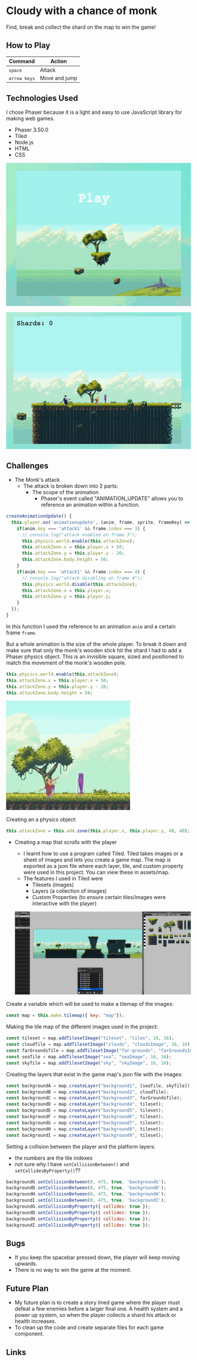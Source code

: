 # Cloudy with a chance of monk

Find, break and collect the shard on the map to win the game!

## How to Play
| Command | Action |
|---------|-------------|
| `space` | Attack |
| `arrow keys` | Move and jump |

## Technologies Used
I chose Phaser because it is a light and easy to use JavaScript library for making web games.

* Phaser 3.50.0
* Tiled
* Node.js
* HTML
* CSS

![PreLoading Screen](assets/preloadMd.png)

![Action Shot](assets/actionShotMd.gif)


## Challenges

* The Monk's attack
  * The attack is broken down into 2 parts:
    * The scope of the animation
      * Phaser's event called "ANIMATION_UPDATE" allows you to reference an animation within a function.

```js
createAnimationUpdate() {
  this.player.on('animationupdate', (anim, frame, sprite, frameKey) => {
    if(anim.key === 'attack1' && frame.index === 3) {
      // console.log("attack enabled on frame 3");
      this.physics.world.enable(this.attackZone);
      this.attackZone.x = this.player.x + 50;
      this.attackZone.y = this.player.y - 20;
      this.attackZone.body.height = 50;
    }
    if(anim.key === 'attack1' && frame.index === 4) {
      // console.log("attack disabling on frame 4");
      this.physics.world.disable(this.attackZone);
      this.attackZone.x = this.player.x;
      this.attackZone.y = this.player.y;
    }
  });
}
```

In this function I used the reference to an animation `anim` and a certain frame `frame`.

But a whole animation is the size of the whole player. To break it down and make sure that only the monk's wooden stick hit the shard I had to add a Phaser physics object. This is an invisible square, sized and positioned to match the movement of the monk's wooden pole.

```js
this.physics.world.enable(this.attackZone);
this.attackZone.x = this.player.x + 50;
this.attackZone.y = this.player.y - 20;
this.attackZone.body.height = 50;
```

![Example of physics object](assets/physicsExampleMd.gif)

Creating an a physics object:
```js
this.attackZone = this.add.zone(this.player.x, this.player.y, 40, 40);
```


* Creating a map that scrolls with the player
  * I learnt how to use a program called Tiled. Tiled takes images or a sheet of images and lets you create a game map. The map is exported as a json file where each layer, tile, and custom property were used in this project. You can view these in assets/map.
  * The features I used in Tiled were
      * Tilesets (images)
      * Layers (a collection of images)
      * Custom Properties (to ensure certain tiles/images were interactive with the player)

  ![Example of physics object](assets/tiled.png)

Create a variable which will be used to make a tilemap of the images:

```js
const map = this.make.tilemap({ key: "map"});
```

Making the tile map of the different images used in the project:

```js
const tileset = map.addTilesetImage("tileset", "tiles", 16, 16);
const cloudTile = map.addTilesetImage("clouds", "cloudsImage", 16, 16);
const farGroundsTile = map.addTilesetImage("far-grounds", "farGroundsImage", 16, 16);
const seaTile = map.addTilesetImage("sea", "seaImage", 16, 16);
const skyTile = map.addTilesetImage("sky", "skyImage", 16, 16);
```

Creating the layers that exist in the game map's json file with the images:

```js
const backgroundA = map.createLayer("background1", [seaTile, skyTile]);
const backgroundB = map.createLayer("background2", cloudTile);
const backgroundC = map.createLayer("background3", farGroundsTile);
const backgroundD = map.createLayer("background4", tileset);
const backgroundE = map.createLayer("background5", tileset);
const backgroundF = map.createLayer("background6", tileset);
const backgroundG = map.createLayer("background7", tileset);
const backgroundH = map.createLayer("background8", tileset);
const backgroundI = map.createLayer("background9", tileset);
```

Setting a collision between the player and the platform layers:
* the numbers are the tile indexes
* not sure why I have `setCollisionBetween()` and `setCollidesByProperty()`??

```js
backgroundG.setCollisionBetween(0, 475, true, 'backgroundG');
backgroundD.setCollisionBetween(0, 475, true, 'backgroundD');
backgroundH.setCollisionBetween(0, 475, true, 'backgroundH');
backgroundI.setCollisionBetween(0, 475, true, 'backgroundI');
backgroundG.setCollisionByProperty({ collides: true });
backgroundD.setCollisionByProperty({ collides: true });
backgroundH.setCollisionByProperty({ collides: true });
backgroundI.setCollisionByProperty({ collides: true });
```

## Bugs
* If you keep the spacebar pressed down, the player will keep moving upwards.
* There is no way to win the game at the moment.

## Future Plan
* My future plan is to create a story lined game where the player must defeat a few enemies before a larger final one. A health system and a power up system, so when the player collects a shard his attack or health increases.
* To clean up the code and create separate files for each game component.

## Links
